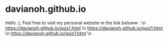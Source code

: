 # davianoh.github.io

Hello :), Feel free to visit my personal website in the link beloww : \n
https://davianoh.github.io/quiz1.html \n
https://davianoh.github.io/quiz1.html \n
https://davianoh.github.io/quiz1.html \n
